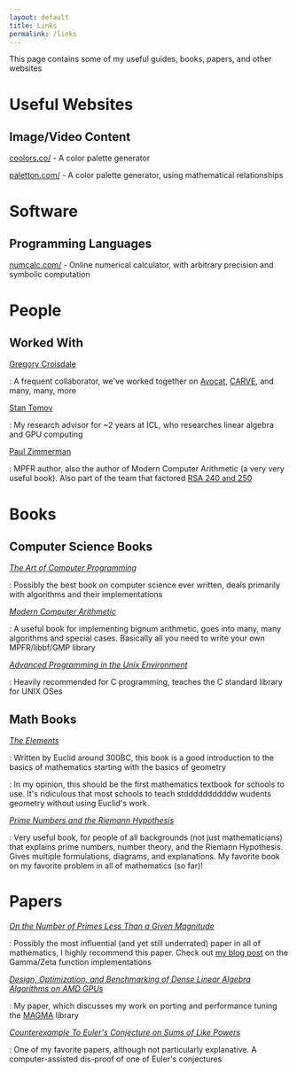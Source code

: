 ```yaml
---
layout: default
title: Links
permalink: /links
---
```


This page contains some of my useful guides, books, papers, and other websites

# Useful Websites

## Image/Video Content

[coolors.co/](https://coolors.co/) - A color palette generator

[paletton.com/](https://paletton.com/) - A color palette generator, using mathematical relationships


# Software

## Programming Languages

[numcalc.com/](http://numcalc.com/) - Online numerical calculator, with arbitrary precision and symbolic computation


# People

## Worked With

[Gregory Croisdale](https://gregory.croisdale.us/)

: A frequent collaborator, we've worked together on [Avocat](https://github.com/utk-pairs/avocat), [CARVE](https://carve.chemicaldevelopment.us/), and many, many, more

[Stan Tomov](http://www.icl.utk.edu/~tomov/)

: My research advisor for ~2 years at ICL, who researches linear algebra and GPU computing

[Paul Zimmerman](https://en.wikipedia.org/wiki/Paul_Zimmermann_(mathematician))

: MPFR author, also the author of Modern Computer Arithmetic (a very very useful book). Also part of the team that factored [RSA 240 and 250](https://en.wikipedia.org/wiki/RSA_Factoring_Challenge)


# Books

## Computer Science Books

[*The Art of Computer Programming*](https://en.wikipedia.org/wiki/The_Art_of_Computer_Programming)

: Possibly the best book on computer science ever written, deals primarily with algorithms and their implementations

[*Modern Computer Arithmetic*](https://books.google.com/books/about/Modern_Computer_Arithmetic.html?id=-8wuH5AwbwMC&source=kp_book_description)

: A useful book for implementing bignum arithmetic, goes into many, many algorithms and special cases. Basically all you need to write your own MPFR/libbf/GMP library

[*Advanced Programming in the Unix Environment*](https://en.wikipedia.org/wiki/Advanced_Programming_in_the_Unix_Environment)

: Heavily recommended for C programming, teaches the C standard library for UNIX OSes


## Math Books

[*The Elements*](https://en.wikipedia.org/wiki/Euclid%27s_Elements)

: Written by Euclid around 300BC, this book is a good introduction to the basics of mathematics starting with the basics of geometry

: In my opinion, this should be the first mathematics textbook for schools to use. It's ridiculous that most schools to teach stddddddddddw wudents geometry without using Euclid's work. 

[*Prime Numbers and the Riemann Hypothesis*](https://books.google.com/books/about/Prime_Numbers_and_the_Riemann_Hypothesis.html?id=jyU7rgEACAAJ)

: Very useful book, for people of all backgrounds (not just mathematicians) that explains prime numbers, number theory, and the Riemann Hypothesis. Gives multiple formulations, diagrams, and explanations. My favorite book on my favorite problem in all of mathematics (so far)!


# Papers

[*On the Number of Primes Less Than a Given Magnitude*](https://en.wikipedia.org/wiki/On_the_Number_of_Primes_Less_Than_a_Given_Magnitude)

: Possibly the most influential (and yet still underrated) paper in all of mathematics, I highly recommend this paper. Check out [my blog post](/2020/08/05/diy-gamma-zeta) on the Gamma/Zeta function implementations

[*Design, Optimization, and Benchmarking of Dense Linear Algebra Algorithms on AMD GPUs*](https://www.icl.utk.edu/files/publications/2020/icl-utk-1405-2020.pdf)

: My paper, which discusses my work on porting and performance tuning the [MAGMA](https://icl.cs.utk.edu/magma/) library

[*Counterexample To Euler's Conjecture on Sums of Like Powers*](https://www.ams.org/journals/bull/1966-72-06/S0002-9904-1966-11654-3/S0002-9904-1966-11654-3.pdf)

: One of my favorite papers, although not particularly explanative. A computer-assisted dis-proof of one of Euler's conjectures
